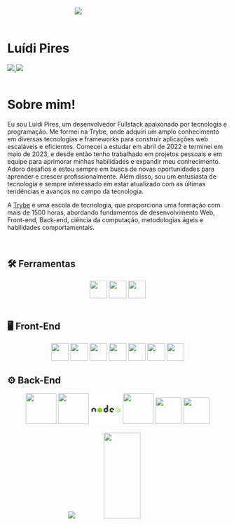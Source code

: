 <img align="right" width="350px" style="margin-top:-20px"
  src="https://user-images.githubusercontent.com/104798394/230710588-a8a88612-87e1-41a7-85f0-a374e4303a1f.png">

</br>

<div dsplay="inline-block" target="_blank">
  <h1 align="left">Luídi Pires</h1>
  <a href="https://www.linkedin.com/in/luídi-pires/" target="_blank">
    <img src="https://img.shields.io/badge/-LinkedIn-%230077B5?style=for-the-badge&logo=linkedin&logoColor=white" target="_blank">
  </a>
  <a href="mailto:luidihot@gmail.com" target="_blank"><img src="https://img.shields.io/badge/Gmail-D14836?style=for-the-badge&logo=gmail&logoColor=white" target="_blank"></a>
</div>

</br>

# Sobre mim!

Eu sou Luidi Pires, um desenvolvedor Fullstack apaixonado por tecnologia e programação. Me formei na Trybe, onde adquiri um amplo conhecimento em diversas tecnologias e frameworks para construir aplicações web escaláveis e eficientes. Comecei a estudar em abril de 2022 e terminei em maio de 2023, e desde então tenho trabalhado em projetos pessoais e em equipe para aprimorar minhas habilidades e expandir meu conhecimento. Adoro desafios e estou sempre em busca de novas oportunidades para aprender e crescer profissionalmente. Além disso, sou um entusiasta de tecnologia e sempre interessado em estar atualizado com as últimas tendências e avanços no campo da tecnologia.

A <a href="https://www.betrybe.com/" target="_blank">Trybe</a> é uma escola de tecnologia, que proporciona uma formação
com mais de 1500 horas, abordando fundamentos de desenvolvimento Web, Front-end, Back-end, ciência da computação,
metodologias ágeis e habilidades comportamentais.

</br>

## 🛠️ Ferramentas

<div align="center">
  <img src="https://user-images.githubusercontent.com/104798394/201836007-d461715a-5491-4a36-95a4-68aed8b970a0.png"
    width="40" height="40">
  <img src="https://cdn.jsdelivr.net/gh/devicons/devicon/icons/git/git-original.svg" width="40" height="40" />
  <img src="https://cdn.jsdelivr.net/gh/devicons/devicon/icons/github/github-original-wordmark.svg" width="40"
    height="40" />
</div>


</br>

## 🖥 Front-End

<div align="center">
  <img src="https://cdn.jsdelivr.net/gh/devicons/devicon/icons/html5/html5-plain-wordmark.svg" width="40" height="40" />
  <img src="https://cdn.jsdelivr.net/gh/devicons/devicon/icons/css3/css3-plain-wordmark.svg" width="40" height="40"
    margim-left="600px" />
  <img src="https://cdn.jsdelivr.net/gh/devicons/devicon/icons/javascript/javascript-plain.svg" target="_blank"
    width="40" height="40" />
  <img src="https://cdn.jsdelivr.net/gh/devicons/devicon/icons/jest/jest-plain.svg" width="40" height="40" />
  <img src="https://cdn.jsdelivr.net/gh/devicons/devicon/icons/react/react-original-wordmark.svg" width="40"
    height="40" />
  <img src="https://user-images.githubusercontent.com/104798394/201834516-1ca0ec08-c7fc-4870-9443-e85cb3b401f7.svg"
    width="40" height="40">
  <img src="https://cdn.jsdelivr.net/gh/devicons/devicon/icons/redux/redux-original.svg" width="40" height="40" />
</div>

## ⚙️️ Back-End

<div align="center">
  <img src="https://cdn.jsdelivr.net/gh/devicons/devicon/icons/docker/docker-original.svg" width="70" height="70" />
  <img src="https://cdn.jsdelivr.net/gh/devicons/devicon/icons/mysql/mysql-original-wordmark.svg" width="70"
    height="70" />
  <img src="https://raw.githubusercontent.com/devicons/devicon/master/icons/nodejs/nodejs-original-wordmark.svg"
    width="70" height="70" />
  <img src="https://github.com/LuidiPiresHub/LuidiPiresHub/assets/104798394/98c7e4b5-3b39-434c-a147-f1ff176d513a"
    width="70" height="70" />
  <img src="https://user-images.githubusercontent.com/104798394/230706237-43576ed6-e604-4d55-b69e-bf2ea568d019.png"
    width="60" height="60" />
  <img src="https://user-images.githubusercontent.com/104798394/230706307-5bb17cb1-350d-405f-8717-75c264a29d06.png"
    width="60" height="60" />
</div>

</br>

<div align="center">
  <img height="180em"
    src="https://github-readme-stats.vercel.app/api?username=LuidiPiresHub&show_icons=true&theme=dracula&include_all_commits=true&count_private=true" />
  <img width="41%" height="195px" src="https://github-readme-stats.vercel.app/api/top-langs/?username=LuidiPiresHub&layout=compact&hide_border=true&title_color=00bfbf&text_color=00bfbf&bg_color=0d1117" />
</div>
